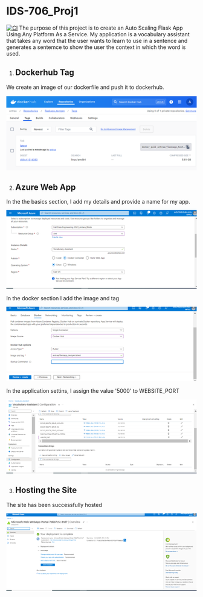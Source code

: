 # IDS-706_Proj1
[![CI](https://github.com/Antara999333/IDS-706_Proj1/actions/workflows/cicd.yml/badge.svg)](https://github.com/Antara999333/IDS-706_Proj1/actions/workflows/cicd.yml)
The purpose of this project is to create an Auto Scaling Flask App Using Any Platform As a Service. 
My application is a vocabulary assistant that takes any word that the user wants to learn to use in a sentence and generates a sentemce to show the user the context in which the word is used. 

1) ## Dockerhub Tag

We create an image of our dockerfile and push it to dockerhub.

![Alt Text](tag_pic.png)


2) ## Azure Web App


In the the basics section, I add my details and provide a name for my app.


![Alt Text](AZURE2.jpg.png)

In the docker section I add the image and tag


![Alt Text](AZURE1.JPG.png)



In the application settins, I assign the value '5000' to WEBSITE_PORT


![Alt Text](AZURE4.jpg.png)

3) ## Hosting the Site
The site has been successfully hosted


![Alt Text](AZURE3.jpg.png)



